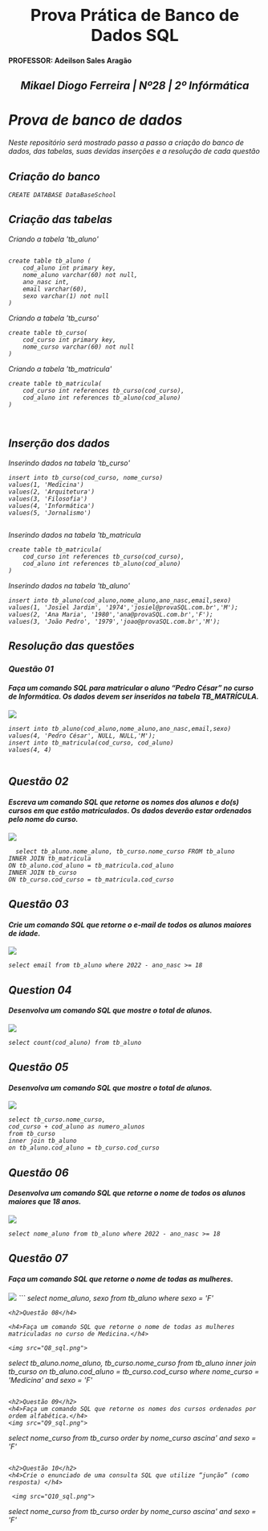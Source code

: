 
### <b><h1 align="center"> Prova Prática de Banco de Dados SQL</h1></b>
<h4>PROFESSOR: Adeilson Sales Aragão </h4>
<h2 align="center"><i> Mikael Diogo Ferreira  | Nº28 | 2º Infórmática </h2>


<h1>Prova de banco de dados</h1>
Neste repositório será mostrado passo a passo a criação do banco de dados, das tabelas, suas devidas inserções e a resolução de cada questão
<h2>Criação do banco</h2>

```
CREATE DATABASE DataBaseSchool
```
<h2>Criação das tabelas</h2>
Criando a tabela 'tb_aluno'


```

create table tb_aluno (
	cod_aluno int primary key,
	nome_aluno varchar(60) not null,
	ano_nasc int,
	email varchar(60),
	sexo varchar(1) not null
)
```


Criando a tabela 'tb_curso'
```
create table tb_curso(
	cod_curso int primary key,
	nome_curso varchar(60) not null
)
```
Criando a tabela 'tb_matricula'
```
create table tb_matricula(
	cod_curso int references tb_curso(cod_curso),
	cod_aluno int references tb_aluno(cod_aluno)
)



```


<h2>Inserção dos dados</h2>

Inserindo dados na tabela 'tb_curso'

```
insert into tb_curso(cod_curso, nome_curso)
values(1, 'Medicina')
values(2, 'Arquitetura')
values(3, 'Filosofia')
values(4, 'Informática')
values(5, 'Jornalismo')
 
```


Inserindo dados na tabela 'tb_matricula

```
create table tb_matricula(
	cod_curso int references tb_curso(cod_curso),
	cod_aluno int references tb_aluno(cod_aluno)
)
```


Inserindo dados na tabela 'tb_aluno'

```
insert into tb_aluno(cod_aluno,nome_aluno,ano_nasc,email,sexo)
values(1, 'Josiel Jardim', '1974','josiel@provaSQL.com.br','M');
values(2, 'Ana Maria', '1980','ana@provaSQL.com.br','F');
values(3, 'João Pedro', '1979','joao@provaSQL.com.br','M');
```

  <h2>Resolução das questões</h2>
  
  <h3>Questão 01</h3>
    
  <h4>Faça um comando SQL para matricular o aluno “Pedro César” no curso de
Informática. Os dados devem ser inseridos na tabela TB_MATRÍCULA.</h4>


  <img src="Q1_sql.png">


```
insert into tb_aluno(cod_aluno,nome_aluno,ano_nasc,email,sexo)
values(4, 'Pedro César', NULL, NULL,'M');
insert into tb_matricula(cod_curso, cod_aluno)
values(4, 4)
    
```
  <h2> Questão 02 </h2>
  
<h4>Escreva um comando SQL que retorne os nomes dos alunos e do(s) cursos em
que estão matriculados. Os dados deverão estar ordenados pelo nome do curso.</h4>


  <img src="Q2_sql.png">

```
  select tb_aluno.nome_aluno, tb_curso.nome_curso FROM tb_aluno
INNER JOIN tb_matricula
ON tb_aluno.cod_aluno = tb_matricula.cod_aluno
INNER JOIN tb_curso
ON tb_curso.cod_curso = tb_matricula.cod_curso
```

<h2> Questão 03 </h2>

<h4>Crie um comando SQL que retorne o e-mail de todos os alunos maiores de idade.</h4>

  <img src="Q3_sql.png">


```
select email from tb_aluno where 2022 - ano_nasc >= 18
```

<h2> Question 04 </h2>

<h4>Desenvolva um comando SQL que mostre o total de alunos.</h4>


  <img src="Q4_sql.png">


```
select count(cod_aluno) from tb_aluno 
```

<h2> Questão 05 </h2>

<h4>Desenvolva um comando SQL que mostre o total de alunos.</h4>

  <img src="Q5_sql.png">


```
select tb_curso.nome_curso,
cod_curso + cod_aluno as numero_alunos 
from tb_curso
inner join tb_aluno
on tb_aluno.cod_aluno = tb_curso.cod_curso
```



<h2> Questão 06 </h2>
<h4>Desenvolva um comando SQL que retorne o nome de todos os alunos maiores que
18 anos.</h4>

  <img src="Q6_sql.png">


```
select nome_aluno from tb_aluno where 2022 - ano_nasc >= 18 
```

  
 <h2>Questão 07</h2>
 <h4>Faça um comando SQL que retorne o nome de todas as mulheres.</h4>
 <img src="Q7_sql.png">
 ```
 select nome_aluno, sexo
from tb_aluno where sexo = 'F'
 
 ```
<h2>Questão 08</h4>

<h4>Faça um comando SQL que retorne o nome de todas as mulheres matriculadas no curso de Medicina.</h4>

 <img src="Q8_sql.png">
 ```
select tb_aluno.nome_aluno, tb_curso.nome_curso
from tb_aluno
inner join tb_curso
on tb_aluno.cod_aluno = tb_curso.cod_curso
where nome_curso = 'Medicina' and sexo = 'F'
 
 ```
 
 <h2>Questão 09</h2>
 <h4>Faça um comando SQL que retorne os nomes dos cursos ordenados por ordem alfabética.</h4>
 <img src="Q9_sql.png">
 ```
select nome_curso
from tb_curso order by nome_curso ascina' and sexo = 'F'
 
 ```
 
 <h2>Questão 10</h2>
 <h4>Crie o enunciado de uma consulta SQL que utilize “junção” (como resposta) </h4>
 
  <img src="Q10_sql.png">
 ```
select nome_curso
from tb_curso order by nome_curso ascina' and sexo = 'F'
 
 ```
 
 
